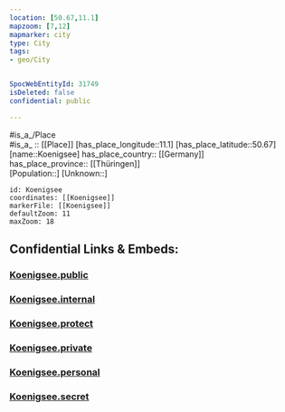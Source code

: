 ```yaml
---
location: [50.67,11.1] 
mapzoom: [7,12] 
mapmarker: city 
type: City
tags:
- geo/City


SpocWebEntityId: 31749
isDeleted: false
confidential: public

---
```

#is_a_/Place  
#is_a_ :: [[Place]] 
[has_place_longitude::11.1] 
[has_place_latitude::50.67] 
[name::Koenigsee] 
has_place_country:: [[Germany]]  
has_place_province:: [[Thüringen]]  
[Population::] 
[Unknown::] 


```leaflet
id: Koenigsee
coordinates: [[Koenigsee]] 
markerFile: [[Koenigsee]] 
defaultZoom: 11 
maxZoom: 18
```


## Confidential Links & Embeds: 

### [Koenigsee.public](/_public/\Earth\Continent\Europe\Europe~Central\Germany\Germany~East\Thüringen\counties~TH\Saalfeld-Rudolstadt\cities~Saalfeld-Rudolst\Königsee-Rottenbach\CityKoenigsee.public.md) 

### [Koenigsee.internal](/_internal/\Earth\Continent\Europe\Europe~Central\Germany\Germany~East\Thüringen\counties~TH\Saalfeld-Rudolstadt\cities~Saalfeld-Rudolst\Königsee-Rottenbach\CityKoenigsee.internal.md) 

### [Koenigsee.protect](/_protect/\Earth\Continent\Europe\Europe~Central\Germany\Germany~East\Thüringen\counties~TH\Saalfeld-Rudolstadt\cities~Saalfeld-Rudolst\Königsee-Rottenbach\CityKoenigsee.protect.md) 

### [Koenigsee.private](/_private/\Earth\Continent\Europe\Europe~Central\Germany\Germany~East\Thüringen\counties~TH\Saalfeld-Rudolstadt\cities~Saalfeld-Rudolst\Königsee-Rottenbach\CityKoenigsee.private.md) 

### [Koenigsee.personal](/_personal/\Earth\Continent\Europe\Europe~Central\Germany\Germany~East\Thüringen\counties~TH\Saalfeld-Rudolstadt\cities~Saalfeld-Rudolst\Königsee-Rottenbach\CityKoenigsee.personal.md) 

### [Koenigsee.secret](/_secret/\Earth\Continent\Europe\Europe~Central\Germany\Germany~East\Thüringen\counties~TH\Saalfeld-Rudolstadt\cities~Saalfeld-Rudolst\Königsee-Rottenbach\CityKoenigsee.secret.md)

